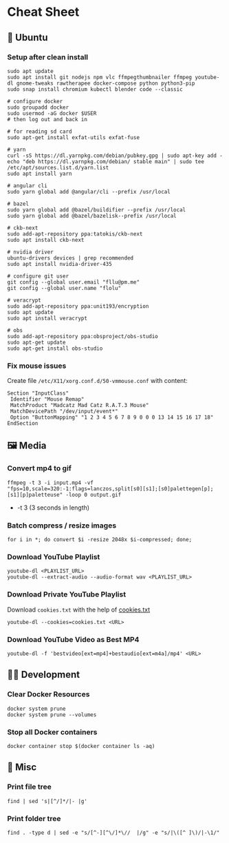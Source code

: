 # Cheat Sheet

## 🐧 Ubuntu

### Setup after clean install

```
sudo apt update
sudo apt install git nodejs npm vlc ffmpegthumbnailer ffmpeg youtube-dl gnome-tweaks rawtherapee docker-compose python python3-pip
sudo snap install chromium kubectl blender code --classic

# configure docker
sudo groupadd docker
sudo usermod -aG docker $USER
# then log out and back in

# for reading sd card
sudo apt-get install exfat-utils exfat-fuse

# yarn
curl -sS https://dl.yarnpkg.com/debian/pubkey.gpg | sudo apt-key add -
echo "deb https://dl.yarnpkg.com/debian/ stable main" | sudo tee /etc/apt/sources.list.d/yarn.list
sudo apt install yarn

# angular cli
sudo yarn global add @angular/cli --prefix /usr/local

# bazel
sudo yarn global add @bazel/buildifier --prefix /usr/local
sudo yarn global add @bazel/bazelisk--prefix /usr/local

# ckb-next
sudo add-apt-repository ppa:tatokis/ckb-next
sudo apt install ckb-next

# nvidia driver
ubuntu-drivers devices | grep recommended
sudo apt install nvidia-driver-435

# configure git user
git config --global user.email "fllu@pm.me"
git config --global user.name "flolu"

# veracrypt
sudo add-apt-repository ppa:unit193/encryption
sudo apt update
sudo apt install veracrypt

# obs
sudo add-apt-repository ppa:obsproject/obs-studio
sudo apt-get update
sudo apt-get install obs-studio
```

### Fix mouse issues

Create file `/etc/X11/xorg.conf.d/50-vmmouse.conf` with content:

```
Section "InputClass"
 Identifier "Mouse Remap"
 MatchProduct "Madcatz Mad Catz R.A.T.3 Mouse"
 MatchDevicePath "/dev/input/event*"
 Option "ButtonMapping" "1 2 3 4 5 6 7 8 9 0 0 0 13 14 15 16 17 18"
EndSection
```

## 🖼️ Media

### Convert mp4 to gif

```
ffmpeg -t 3 -i input.mp4 -vf "fps=10,scale=320:-1:flags=lanczos,split[s0][s1];[s0]palettegen[p];[s1][p]paletteuse" -loop 0 output.gif
```

- -t 3 (3 seconds in length)

### Batch compress / resize images

```
for i in *; do convert $i -resize 2048x $i-compressed; done;
```

### Download YouTube Playlist

```
youtube-dl <PLAYLIST_URL>
youtube-dl --extract-audio --audio-format wav <PLAYLIST_URL>
```

### Download Private YouTube Playlist

Download `cookies.txt` with the help of [cookies.txt](https://chrome.google.com/webstore/detail/cookiestxt/njabckikapfpffapmjgojcnbfjonfjfg)

```
youtube-dl --cookies=cookies.txt <URL>
```

### Download YouTube Video as Best MP4

```
youtube-dl -f 'bestvideo[ext=mp4]+bestaudio[ext=m4a]/mp4' <URL>
```

## 👨‍💻️ Development

### Clear Docker Resources

```
docker system prune
docker system prune --volumes
```

### Stop all Docker containers

```
docker container stop $(docker container ls -aq)
```

## 🤪 Misc

### Print file tree

```
find | sed 's|[^/]*/|- |g'
```

### Print folder tree

```
find . -type d | sed -e "s/[^-][^\/]*\//  |/g" -e "s/|\([^ ]\)/|-\1/"
```
